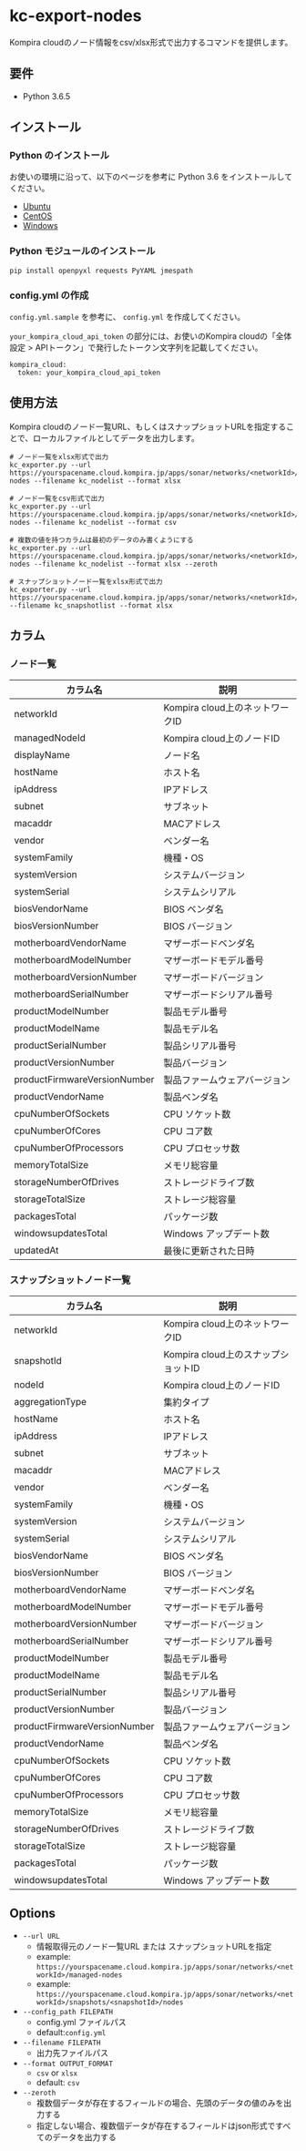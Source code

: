 # kc-export-nodes
Kompira cloudのノード情報をcsv/xlsx形式で出力するコマンドを提供します。

## 要件
- Python 3.6.5


## インストール

### Python のインストール

お使いの環境に沿って、以下のページを参考に Python 3.6 をインストールしてください。

- [Ubuntu](https://www.python.jp/install/ubuntu/index.html)
- [CentOS](https://www.python.jp/install/centos/index.html)
- [Windows](https://www.python.jp/install/windows/install_py3.html)

### Python モジュールのインストール
```
pip install openpyxl requests PyYAML jmespath
```

### config.yml の作成

`config.yml.sample` を参考に、 `config.yml` を作成してください。

`your_kompira_cloud_api_token` の部分には、お使いのKompira cloudの「全体設定 > APIトークン」で発行したトークン文字列を記載してください。


```
kompira_cloud:
  token: your_kompira_cloud_api_token
```

## 使用方法

Kompira cloudのノード一覧URL、もしくはスナップショットURLを指定することで、ローカルファイルとしてデータを出力します。

```
# ノード一覧をxlsx形式で出力
kc_exporter.py --url https://yourspacename.cloud.kompira.jp/apps/sonar/networks/<networkId>/managed-nodes --filename kc_nodelist --format xlsx

# ノード一覧をcsv形式で出力
kc_exporter.py --url https://yourspacename.cloud.kompira.jp/apps/sonar/networks/<networkId>/managed-nodes --filename kc_nodelist --format csv

# 複数の値を持つカラムは最初のデータのみ書くようにする
kc_exporter.py --url https://yourspacename.cloud.kompira.jp/apps/sonar/networks/<networkId>/managed-nodes --filename kc_nodelist --format xlsx --zeroth

# スナップショットノード一覧をxlsx形式で出力
kc_exporter.py --url https://yourspacename.cloud.kompira.jp/apps/sonar/networks/<networkId>/snapshots/<snapshotId>/nodes --filename kc_snapshotlist --format xlsx
```

## カラム

### ノード一覧

| カラム名 | 説明 |
| ----- | ----- |
| networkId                    | Kompira cloud上のネットワークID |
| managedNodeId                | Kompira cloud上のノードID |
| displayName                  | ノード名 |
| hostName                     | ホスト名 |
| ipAddress                    | IPアドレス |
| subnet                       | サブネット |
| macaddr                      | MACアドレス |
| vendor                       | ベンダー名 |
| systemFamily                 | 機種・OS |
| systemVersion                | システムバージョン |
| systemSerial                 | システムシリアル |
| biosVendorName               | BIOS ベンダ名 |
| biosVersionNumber            | BIOS バージョン |
| motherboardVendorName        | マザーボードベンダ名 |
| motherboardModelNumber       | マザーボードモデル番号 |
| motherboardVersionNumber     | マザーボードバージョン |
| motherboardSerialNumber      | マザーボードシリアル番号 |
| productModelNumber           | 製品モデル番号 |
| productModelName             | 製品モデル名 |
| productSerialNumber          | 製品シリアル番号 |
| productVersionNumber         | 製品バージョン |
| productFirmwareVersionNumber | 製品ファームウェアバージョン |
| productVendorName            | 製品ベンダ名 |
| cpuNumberOfSockets           | CPU ソケット数 |
| cpuNumberOfCores             | CPU コア数 |
| cpuNumberOfProcessors        | CPU プロセッサ数 |
| memoryTotalSize              | メモリ総容量 |
| storageNumberOfDrives        | ストレージドライブ数 |
| storageTotalSize             | ストレージ総容量 |
| packagesTotal                | パッケージ数 |
| windowsupdatesTotal          | Windows アップデート数 |
| updatedAt                    | 最後に更新された日時 |


### スナップショットノード一覧

| カラム名 | 説明 |
| ----- | ----- |
| networkId                    | Kompira cloud上のネットワークID |
| snapshotId                   | Kompira cloud上のスナップショットID |
| nodeId                       | Kompira cloud上のノードID |
| aggregationType              | 集約タイプ |
| hostName                     | ホスト名 |
| ipAddress                    | IPアドレス |
| subnet                       | サブネット |
| macaddr                      | MACアドレス |
| vendor                       | ベンダー名 |
| systemFamily                 | 機種・OS |
| systemVersion                | システムバージョン |
| systemSerial                 | システムシリアル |
| biosVendorName               | BIOS ベンダ名 |
| biosVersionNumber            | BIOS バージョン |
| motherboardVendorName        | マザーボードベンダ名 |
| motherboardModelNumber       | マザーボードモデル番号 |
| motherboardVersionNumber     | マザーボードバージョン |
| motherboardSerialNumber      | マザーボードシリアル番号 |
| productModelNumber           | 製品モデル番号 |
| productModelName             | 製品モデル名 |
| productSerialNumber          | 製品シリアル番号 |
| productVersionNumber         | 製品バージョン |
| productFirmwareVersionNumber | 製品ファームウェアバージョン |
| productVendorName            | 製品ベンダ名 |
| cpuNumberOfSockets           | CPU ソケット数 |
| cpuNumberOfCores             | CPU コア数 |
| cpuNumberOfProcessors        | CPU プロセッサ数 |
| memoryTotalSize              | メモリ総容量 |
| storageNumberOfDrives        | ストレージドライブ数 |
| storageTotalSize             | ストレージ総容量 |
| packagesTotal                | パッケージ数 |
| windowsupdatesTotal          | Windows アップデート数 |

## Options

* `--url URL`
    * 情報取得元のノード一覧URL または スナップショットURLを指定
    * example: `https://yourspacename.cloud.kompira.jp/apps/sonar/networks/<networkId>/managed-nodes`
    * example: `https://yourspacename.cloud.kompira.jp/apps/sonar/networks/<networkId>/snapshots/<snapshotId>/nodes`
* `--config_path FILEPATH`
    * config.yml ファイルパス
    * default:`config.yml`
* `--filename FILEPATH`
    * 出力先ファイルパス
* `--format OUTPUT_FORMAT`
    * `csv` or `xlsx`
    * default: `csv`
* `--zeroth`
    * 複数個データが存在するフィールドの場合、先頭のデータの値のみを出力する
    * 指定しない場合、複数個データが存在するフィールドはjson形式ですべてのデータを出力する

